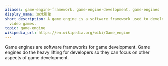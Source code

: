 ```yaml
---
aliases: game-engine-framework, game-engine-development, game-engines
display_name: 游戏引擎
short_description: A game engine is a software framework used to develop and create
  video games.
topic: game-engine
wikipedia_url: https://en.wikipedia.org/wiki/Game_engine
---
```

Game engines are software frameworks for game development. Game engines do the heavy lifting for developers so they can focus on other aspects of game development.
